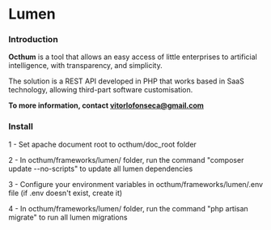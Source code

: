 Lumen
============

### Introduction

**Octhum** is a tool that allows an easy access of little enterprises to artificial intelligence, with transparency, and simplicity.

The solution is a REST API developed in PHP that works based in SaaS technology, allowing third-part software customisation.

**To more information, contact [vitorlofonseca@gmail.com](vitorlofonseca@gmail.com)**

### Install

1 - Set apache document root to octhum/doc_root folder

2 - In octhum/frameworks/lumen/ folder, run the command "composer update --no-scripts" to update all lumen dependencies 

3 - Configure your environment variables in octhum/frameworks/lumen/.env file (if .env doesn't exist, create it)

4 - In octhum/frameworks/lumen/ folder, run the command "php artisan migrate" to run all lumen migrations
